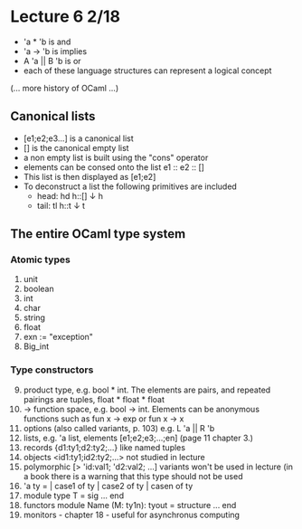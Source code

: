 # Lecture 6 2/18
+ 'a * 'b is and
+ 'a -> 'b is implies
+ A 'a || B 'b is or
+ each of these language structures can represent a logical concept

(... more history of OCaml ...)

## Canonical lists
+ [e1;e2;e3...] is a canonical list
+ [] is the canonical empty list
+ a non empty list is built using the "cons" operator
+ elements can be consed onto the list e1 :: e2 :: []
+ This list is then displayed as [e1;e2]
+ To deconstruct a list the following primitives are included
    + head: hd h::[] ↓ h
    + tail: tl h::t ↓ t

## The entire OCaml type system

### Atomic types
1. unit
2. boolean
3. int
4. char
5. string
6. float
7. exn := "exception"
8. Big_int

### Type constructors
9. product type, e.g. bool * int. The elements are pairs, and repeated pairings
   are tuples, float * float * float
0. -> function space, e.g. bool -> int. Elements can be anonymous functions such
   as fun x -> exp or fun x -> x
1. options (also called variants, p. 103) e.g. L 'a || R 'b
2. lists, e.g. 'a list, elements \[e1;e2;e3;...;en\] (page 11 chapter 3.)
3. records {d1:ty1;d2:ty2;...} like named tuples
4. objects \<id1:ty1;id2:ty2;...\> not studied in lecture
5. polymorphic [> 'id:val1; 'd2:val2; ...] variants won't be used in lecture (in
   a book there is a warning that this type should not be used
6. 'a ty = | case1 of ty | case2 of ty | casen of ty
7. module type T = sig ... end
8. functors module Name (M: ty1n): tyout = structure ... end
9. monitors - chapter 18 - useful for asynchronus computing
